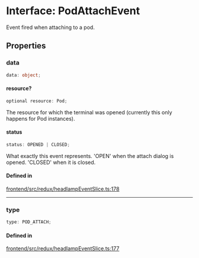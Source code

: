 # Interface: PodAttachEvent

Event fired when attaching to a pod.

## Properties

### data

```ts
data: object;
```

#### resource?

```ts
optional resource: Pod;
```

The resource for which the terminal was opened (currently this only happens for Pod instances).

#### status

```ts
status: OPENED | CLOSED;
```

What exactly this event represents. 'OPEN' when the attach dialog is opened. 'CLOSED' when it
is closed.

#### Defined in

[frontend/src/redux/headlampEventSlice.ts:178](https://github.com/headlamp-k8s/headlamp/blob/2481a1c9f2b4a69a9320466e7a455215b14b97b0/frontend/src/redux/headlampEventSlice.ts#L178)

***

### type

```ts
type: POD_ATTACH;
```

#### Defined in

[frontend/src/redux/headlampEventSlice.ts:177](https://github.com/headlamp-k8s/headlamp/blob/2481a1c9f2b4a69a9320466e7a455215b14b97b0/frontend/src/redux/headlampEventSlice.ts#L177)
